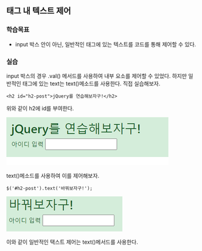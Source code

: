 ## 태그 내 텍스트 제어

### 학습목표

- input 박스 안이 아닌, 일반적인 태그에 있는 텍스트를 코드를 통해 제어할 수 있다.

### 실습

input 박스의 경우 .val() 메서드를 사용하여 내부 요소를 제어할 수 있었다. 하지만 일반적인 태그에 있는 text는 text()메소드를 사용한다. 직접 실습해보자.
    
    <h2 id="h2-post">jQuery를 연습해보자구!</h2>

위와 같이 h2에 id를 부여한다.

![](./img/1.PNG)

text()메소드를 사용하여 이를 제어해보자.

    $('#h2-post').text('바꿔보자구!');

![](./img/2.PNG)

이와 같이 일반적인 택스트 제어는 text()메서드를 사용한다.